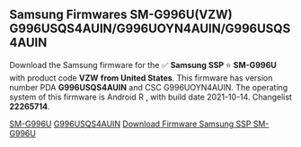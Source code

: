 <h2>Samsung Firmwares SM-G996U(VZW) G996USQS4AUIN/G996UOYN4AUIN/G996USQS4AUIN</h2>
Download the Samsung firmware for the ✅ <strong>Samsung SSP </strong> ⭐ <strong>SM-G996U</strong> with product code <strong>VZW</strong> <strong> from United States</strong>. This firmware has version number PDA <strong>G996USQS4AUIN</strong> and CSC G996UOYN4AUIN. The operating system of this firmware is Android R , with build date 2021-10-14. Changelist <strong>22265714</strong>.


[SM-G996U](https://samfirm.shop/samsung/model/SM-G996U)
[G996USQS4AUIN](https://samfirm.shop/samsung/pda/G996USQS4AUIN)
[Download Firmware Samsung SSP SM-G996U](https://samfirm.shop/samsung/firmware/464898)
